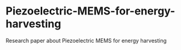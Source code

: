 # Piezoelectric-MEMS-for-energy-harvesting
Research paper about Piezoelectric MEMS for energy harvesting
